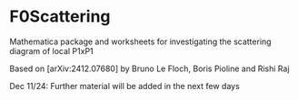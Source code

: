 # F0Scattering
Mathematica package and worksheets for investigating the scattering diagram of local P1xP1

Based on [arXiv:2412.07680] by Bruno Le Floch, Boris Pioline and Rishi Raj

Dec 11/24: Further material will be added in the next few days 
